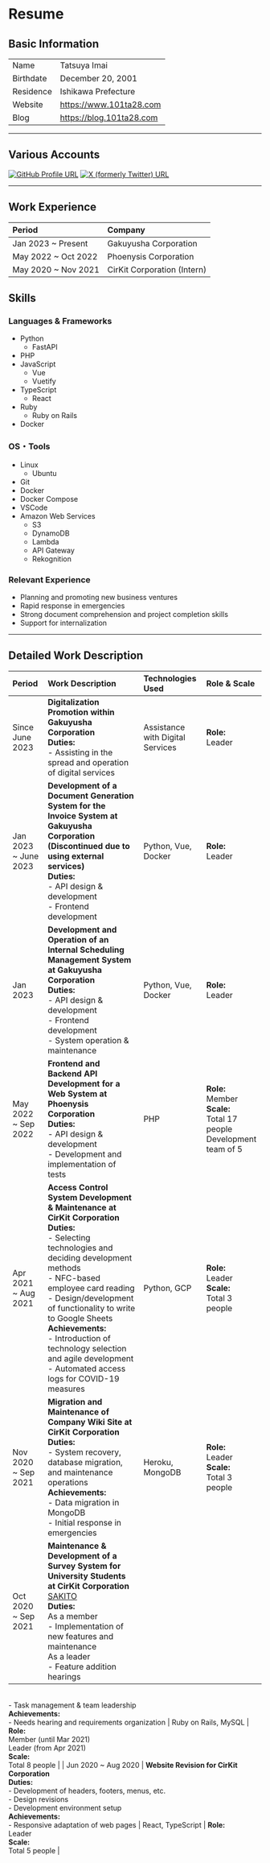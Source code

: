 # Resume

## Basic Information

|           |                          |
| :-------- | :----------------------- |
| Name      | Tatsuya Imai             |
| Birthdate | December 20, 2001        |
| Residence | Ishikawa Prefecture      |
| Website   | https://www.101ta28.com  |
| Blog      | https://blog.101ta28.com |

---

## Various Accounts

[![GitHub Profile URL](https://img.shields.io/badge/101ta28-%2312100E.svg?&style=flat-square&logo=Github&logoColor=white)](https://github.com/101ta28)
[![X (formerly Twitter) URL](https://img.shields.io/badge/101ta28-%231DA1F2.svg?&style=flat-square&logo=X&logoColor=white&color=black)](https://twitter.com/101ta28)

---

## Work Experience

| Period              | Company                     |
| :------------------ | :-------------------------- |
| Jan 2023 ~ Present  | Gakuyusha Corporation       |
| May 2022 ~ Oct 2022 | Phoenysis Corporation       |
| May 2020 ~ Nov 2021 | CirKit Corporation (Intern) |

## Skills

### Languages & Frameworks

- Python
  - FastAPI
- PHP
- JavaScript
  - Vue
  - Vuetify
- TypeScript
  - React
- Ruby
  - Ruby on Rails
- Docker

### OS・Tools

- Linux
  - Ubuntu
- Git
- Docker
- Docker Compose
- VSCode
- Amazon Web Services
  - S3
  - DynamoDB
  - Lambda
  - API Gateway
  - Rekognition

### Relevant Experience

- Planning and promoting new business ventures
- Rapid response in emergencies
- Strong document comprehension and project completion skills
- Support for internalization

---

## Detailed Work Description

| Period               | Work Description                                                                                                                                                                                                                                                                                                                                                                                         | Technologies Used                | Role & Scale                                                                       |
| :------------------- | :------------------------------------------------------------------------------------------------------------------------------------------------------------------------------------------------------------------------------------------------------------------------------------------------------------------------------------------------------------------------------------------------------- | :------------------------------- | :--------------------------------------------------------------------------------- |
| Since June 2023      | **Digitalization Promotion within Gakuyusha Corporation**<br>**Duties:**<br> - Assisting in the spread and operation of digital services                                                                                                                                                                                                                                                                 | Assistance with Digital Services | **Role:** <br> Leader                                                              |
| Jan 2023 ~ June 2023 | **Development of a Document Generation System for the Invoice System at Gakuyusha Corporation**<br> **(Discontinued due to using external services)**<br>**Duties:**<br> - API design & development<br> - Frontend development                                                                                                                                                                           | Python, Vue, Docker              | **Role:** <br> Leader                                                              |
| Jan 2023             | **Development and Operation of an Internal Scheduling Management System at Gakuyusha Corporation**<br>**Duties:**<br> - API design & development<br> - Frontend development<br> - System operation & maintenance                                                                                                                                                                                         | Python, Vue, Docker              | **Role:** <br> Leader                                                              |
| May 2022 ~ Sep 2022  | **Frontend and Backend API Development for a Web System at Phoenysis Corporation**<br>**Duties:**<br> - API design & development<br> - Development and implementation of tests                                                                                                                                                                                                                           | PHP                              | **Role:**<br> Member<br> **Scale:** <br> Total 17 people<br> Development team of 5 |
| Apr 2021 ~ Aug 2021  | **Access Control System Development & Maintenance at CirKit Corporation**<br>**Duties:**<br> - Selecting technologies and deciding development methods<br> - NFC-based employee card reading<br> - Design/development of functionality to write to Google Sheets<br>**Achievements:**<br> - Introduction of technology selection and agile development<br> - Automated access logs for COVID-19 measures | Python, GCP                      | **Role:**<br> Leader<br> **Scale:**<br> Total 3 people                             |
| Nov 2020 ~ Sep 2021  | **Migration and Maintenance of Company Wiki Site at CirKit Corporation**<br>**Duties:**<br> - System recovery, database migration, and maintenance operations<br> **Achievements:**<br> - Data migration in MongoDB<br> - Initial response in emergencies                                                                                                                                                | Heroku, MongoDB                  | **Role:**<br> Leader<br> **Scale:**<br> Total 3 people                             |
| Oct 2020 ~ Sep 2021  | **Maintenance & Development of a Survey System for University Students at CirKit Corporation**<br> [SAKITO](https://sakito.cirkit.jp) <br>**Duties:**<br> As a member<br> - Implementation of new features and maintenance<br> As a leader<br> - Feature addition hearings                                                                                                                               |

<br> - Task management & team leadership<br>**Achievements:**<br> - Needs hearing and requirements organization | Ruby on Rails, MySQL | **Role:**<br> Member (until Mar 2021)<br> Leader (from Apr 2021)<br> **Scale:**<br> Total 8 people |
| Jun 2020 ~ Aug 2020 | **Website Revision for CirKit Corporation**<br>**Duties:**<br> - Development of headers, footers, menus, etc.<br> - Design revisions<br> - Development environment setup<br>**Achievements:**<br> - Responsive adaptation of web pages | React, TypeScript | **Role:**<br> Leader<br> **Scale:**<br> Total 5 people |
